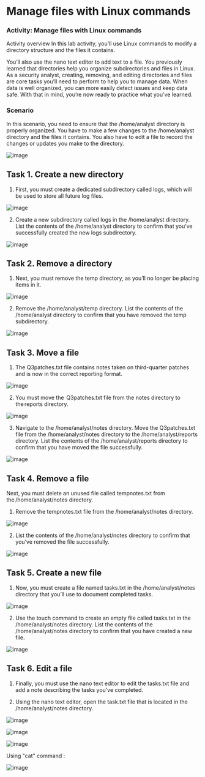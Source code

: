 # Manage files with Linux commands

### Activity: Manage files with Linux commands
Activity overview
In this lab activity, you’ll use Linux commands to modify a directory structure and the files it contains.

You’ll also use the nano text editor to add text to a file.
You previously learned that directories help you organize subdirectories and files in Linux. As a security analyst, creating, removing, and editing directories and files are core tasks you’ll need to perform to help you to manage data.
When data is well organized, you can more easily detect issues and keep data safe.
With that in mind, you’re now ready to practice what you've learned.

### Scenario
In this scenario, you need to ensure that the /home/analyst directory is properly organized.
You have to make a few changes to the /home/analyst directory and the files it contains.
You also have to edit a file to record the changes or updates you make to the directory.

![image](https://github.com/roulthegr8/Manage-files-with-Linux-commands/assets/90126847/c26597e6-852a-4a0f-850e-1edc96df6cf1)

## Task 1. Create a new directory

 1. First, you must create a dedicated subdirectory called logs, which will be used to store all future log files.

![image](https://github.com/roulthegr8/Manage-files-with-Linux-commands/assets/90126847/d14c22fb-92ec-4fac-acfb-0c33631204fc)

 2. Create a new subdirectory called logs in the /home/analyst directory.
    List the contents of the /home/analyst directory to confirm that you’ve successfully created the new logs subdirectory.

![image](https://github.com/roulthegr8/Manage-files-with-Linux-commands/assets/90126847/1b0d1c1c-be10-4d50-8889-b14f31482831)

## Task 2. Remove a directory

 1. Next, you must remove the temp directory, as you’ll no longer be placing items in it.

![image](https://github.com/roulthegr8/Manage-files-with-Linux-commands/assets/90126847/8abda045-b7d5-415d-8128-789feaaf2b20)

 2. Remove the /home/analyst/temp directory.
    List the contents of the /home/analyst directory to confirm that you have removed the temp subdirectory.

![image](https://github.com/roulthegr8/Manage-files-with-Linux-commands/assets/90126847/593d181c-27f7-44ad-8b6b-71ab580ad6e0)

## Task 3. Move a file

 1. The Q3patches.txt file contains notes taken on third-quarter patches and is now in the correct reporting format.

![image](https://github.com/roulthegr8/Manage-files-with-Linux-commands/assets/90126847/71c6b604-aceb-427f-a6e3-b8c2839ee393)

 2. You must move the  Q3patches.txt file from the notes directory to the reports directory.

![image](https://github.com/roulthegr8/Manage-files-with-Linux-commands/assets/90126847/22cfde17-0e3b-4492-92b8-902b80243654)


 3. Navigate to the /home/analyst/notes directory.
    Move the Q3patches.txt file from the /home/analyst/notes directory to the /home/analyst/reports directory.
    List the contents of the /home/analyst/reports directory to confirm that you have moved the file successfully.

![image](https://github.com/roulthegr8/Manage-files-with-Linux-commands/assets/90126847/1fd3d854-adf7-462a-a2e6-fcfa84005802)

## Task 4. Remove a file

Next, you must delete an unused file called tempnotes.txt from the /home/analyst/notes directory.

 1. Remove the tempnotes.txt file from the /home/analyst/notes directory.
 
 ![image](https://github.com/roulthegr8/Manage-files-with-Linux-commands/assets/90126847/9aafcbda-633f-4f02-bac2-49482c972aad)

 
 2. List the contents of the /home/analyst/notes directory to confirm that you’ve removed the file successfully.

![image](https://github.com/roulthegr8/Manage-files-with-Linux-commands/assets/90126847/dcaaa0b1-bd64-4cab-8b6b-b0a0761be9cc)

## Task 5. Create a new file

 1. Now, you must create a file named tasks.txt in the /home/analyst/notes directory that you’ll use to document completed tasks.

![image](https://github.com/roulthegr8/Manage-files-with-Linux-commands/assets/90126847/9d7c44ae-1948-488e-8fb1-d0f6044bc9cb)

 2. Use the touch command to create an empty file called tasks.txt in the /home/analyst/notes directory.
    List the contents of the /home/analyst/notes directory to confirm that you have created a new file.

![image](https://github.com/roulthegr8/Manage-files-with-Linux-commands/assets/90126847/24ca338a-92d2-4784-97e2-046321ba4d57)

## Task 6. Edit a file

 1. Finally, you must use the nano text editor to edit the tasks.txt file and add a note describing the tasks you’ve completed.

 2. Using the nano text editor, open the task.txt file that is located in the /home/analyst/notes directory.

![image](https://github.com/roulthegr8/Manage-files-with-Linux-commands/assets/90126847/0fd56dda-8bb9-4434-a517-95b600d7edee)

![image](https://github.com/roulthegr8/Manage-files-with-Linux-commands/assets/90126847/c78a75b5-63ae-447b-a7c7-950e302ea134)

![image](https://github.com/roulthegr8/Manage-files-with-Linux-commands/assets/90126847/50ea2e55-a687-40d1-9b91-672a29c5a6cb)

Using "cat" command :

![image](https://github.com/roulthegr8/Manage-files-with-Linux-commands/assets/90126847/5ea43696-a5b1-4ba7-a361-de91f58acd49)
